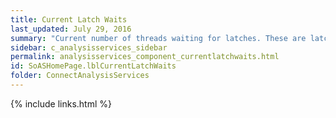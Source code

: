 ```yaml
---
title: Current Latch Waits
last_updated: July 29, 2016
summary: "Current number of threads waiting for latches. These are latch requests that could not be given immediate grants and are in a wait state."
sidebar: c_analysisservices_sidebar
permalink: analysisservices_component_currentlatchwaits.html
id: SoASHomePage.lblCurrentLatchWaits 
folder: ConnectAnalysisServices
---
```





{% include links.html %}
﻿
